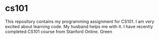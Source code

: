 # cs101
This repository contains my programming assignment for CS101. I am very excited about learning code. My husband helps me with it. I have recently completed CS101 course from Stanford Online.
Green
